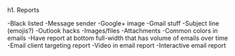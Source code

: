 h1. Reports

-Black listed
-Message sender
-Google+ image
-Gmail stuff
-Subject line (emojis?)
-Outlook hacks
-Images/files
-Attachments
-Common colors in emails
-Have report at bottom full-width that has volume of emails over time
-Email client targeting report
-Video in email report
-Interactive email report
